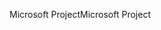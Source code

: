 <span data-ttu-id="cf1cd-101">Microsoft Project</span><span class="sxs-lookup"><span data-stu-id="cf1cd-101">Microsoft Project</span></span>
